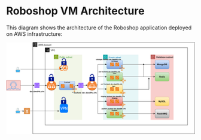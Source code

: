 # Roboshop VM Architecture 


This diagram shows the architecture of the Roboshop application deployed on AWS infrastructure:

![Roboshop VM Architecture](roboshop-infra-dev.svg)